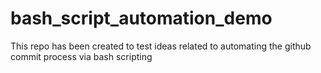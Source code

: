 # bash_script_automation_demo
This repo has been created to test ideas related to automating the github commit process via bash scripting

